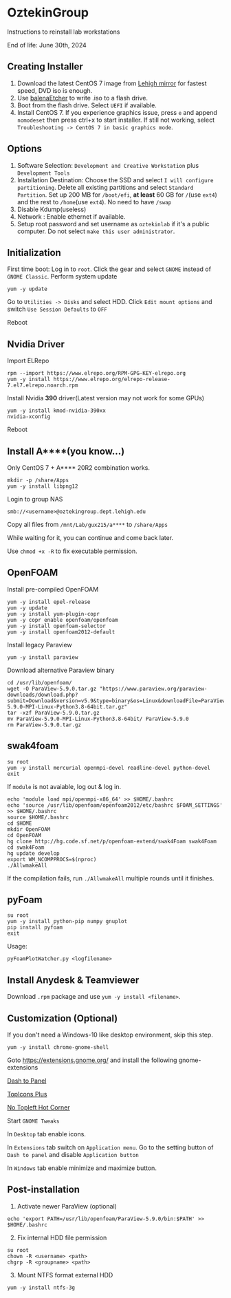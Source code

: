 # OztekinGroup
Instructions to reinstall lab workstations

End of life: June 30th, 2024
## Creating Installer
1. Download the latest CentOS 7 image from [Lehigh mirror](http://linux.cc.lehigh.edu/centos/7/isos/x86_64/) for fastest speed, DVD iso is enough.
2. Use [balenaEtcher](https://www.balena.io/etcher/) to write .iso to a flash drive.
3. Boot from the flash drive. Select `UEFI` if available.
4. Install CentOS 7. If you experience graphics issue, press `e` and append `nomodeset` then press ctrl+x to start installer. If still not working, select `Troubleshooting -> CentOS 7 in basic graphics mode`.
## Options
1. Software Selection: `Development and Creative Workstation` plus `Development Tools`
2. Installation Destination: Choose the SSD and select `I will configure partitioning`. Delete all existing partitions and select `Standard Partition`. Set up 200 MB for `/boot/efi`, **at least** 60 GB for `/`(use `ext4`) and the rest to `/home`(use `ext4`). No need to have `/swap`
3. Disable Kdump(useless)
4. Network : Enable ethernet if available.
5. Setup root password and set username as `oztekinlab` if it's a public computer. Do not select `make this user administrator`.

## Initialization
First time boot: Log in to `root`. Click the gear and select `GNOME` instead of `GNOME Classic`.
Perform system update
```
yum -y update
```
Go to `Utilities -> Disks` and select HDD. Click `Edit mount options` and switch `Use Session Defaults` to `OFF`

Reboot

## Nvidia Driver
Import ELRepo
```
rpm --import https://www.elrepo.org/RPM-GPG-KEY-elrepo.org
yum -y install https://www.elrepo.org/elrepo-release-7.el7.elrepo.noarch.rpm
```
Install Nvidia **390** driver(Latest version may not work for some GPUs)
```
yum -y install kmod-nvidia-390xx
nvidia-xconfig
```
Reboot

## Install A****(you know...)
Only CentOS 7 + A**** 20R2 combination works.
```
mkdir -p /share/Apps
yum -y install libpng12
```
Login to group NAS
```
smb://<username>@oztekingroup.dept.lehigh.edu
```
Copy all files from `/mnt/Lab/gux215/a****` to `/share/Apps`

While waiting for it, you can continue and come back later.

Use `chmod +x -R` to fix executable permission.

## OpenFOAM
Install pre-compiled OpenFOAM
```
yum -y install epel-release
yum -y update
yum -y install yum-plugin-copr
yum -y copr enable openfoam/openfoam
yum -y install openfoam-selector
yum -y install openfoam2012-default
```
Install legacy Paraview
```
yum -y install paraview
```
Download alternative Paraview binary
```
cd /usr/lib/openfoam/
wget -O ParaView-5.9.0.tar.gz "https://www.paraview.org/paraview-downloads/download.php?submit=Download&version=v5.9&type=binary&os=Linux&downloadFile=ParaView-5.9.0-MPI-Linux-Python3.8-64bit.tar.gz"
tar -xzf ParaView-5.9.0.tar.gz 
mv ParaView-5.9.0-MPI-Linux-Python3.8-64bit/ ParaView-5.9.0
rm ParaView-5.9.0.tar.gz 
```
## swak4foam
```
su root
yum -y install mercurial openmpi-devel readline-devel python-devel
exit
```
If `module` is not avaiable, log out & log in.
```
echo 'module load mpi/openmpi-x86_64' >> $HOME/.bashrc
echo 'source /usr/lib/openfoam/openfoam2012/etc/bashrc $FOAM_SETTINGS' >> $HOME/.bashrc
source $HOME/.bashrc
cd $HOME
mkdir OpenFOAM
cd OpenFOAM
hg clone http://hg.code.sf.net/p/openfoam-extend/swak4Foam swak4Foam
cd swak4Foam
hg update develop
export WM_NCOMPPROCS=$(nproc)
./AllwmakeAll
```
If the compilation fails, run `./AllwmakeAll` multiple rounds until it finishes.

## pyFoam
```
su root
yum -y install python-pip numpy gnuplot
pip install pyfoam
exit
```
Usage:
```
pyFoamPlotWatcher.py <logfilename>
```
## Install Anydesk & Teamviewer
Download `.rpm` package and use `yum -y install <filename>`.

## Customization (Optional)
If you don't need a Windows-10 like desktop environment, skip this step.
```
yum -y install chrome-gnome-shell
```
Goto https://extensions.gnome.org/ and install the following gnome-extensions

[Dash to Panel](https://extensions.gnome.org/extension/1160/dash-to-panel/)

[TopIcons Plus](https://extensions.gnome.org/extension/1031/topicons/)

[No Topleft Hot Corner](https://extensions.gnome.org/extension/118/no-topleft-hot-corner/)

Start `GNOME Tweaks`

In `Desktop` tab enable icons.

In `Extensions` tab switch on `Application menu`. Go to the setting button of `Dash to panel` and disable `Application button`

In `Windows` tab enable minimize and maximize button.

## Post-installation
1. Activate newer ParaView (optional)
```
echo 'export PATH=/usr/lib/openfoam/ParaView-5.9.0/bin:$PATH' >> $HOME/.bashrc
```
2. Fix internal HDD file permission
```
su root
chown -R <username> <path>
chgrp -R <groupname> <path>
```
3. Mount NTFS format external HDD
```
yum -y install ntfs-3g
```
